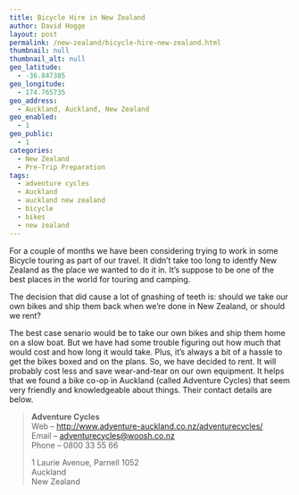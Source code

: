 ```yaml
---
title: Bicycle Hire in New Zealand
author: David Hogge
layout: post
permalink: /new-zealand/bicycle-hire-new-zealand.html
thumbnail: null
thumbnail_alt: null
geo_latitude:
  - -36.847385
geo_longitude:
  - 174.765735
geo_address:
  - Auckland, Auckland, New Zealand
geo_enabled:
  - 1
geo_public:
  - 1
categories:
  - New Zealand
  - Pre-Trip Preparation
tags:
  - adventure cycles
  - Auckland
  - auckland new zealand
  - bicycle
  - bikes
  - new zealand
---
```

For a couple of months we have been considering trying to work in some Bicycle touring as part of our travel. It didn&#8217;t take too long to identfy New Zealand as the place we wanted to do it in. It&#8217;s suppose to be one of the best places in the world for touring and camping.

The decision that did cause a lot of gnashing of teeth is: should we take our own bikes and ship them back when we&#8217;re done in New Zealand, or should we rent?

The best case senario would be to take our own bikes and ship them home on a slow boat. But we have had some trouble figuring out how much that would cost and how long it would take. Plus, it&#8217;s always a bit of a hassle to get the bikes boxed and on the plans. So, we have decided to rent. It will probably cost less and save wear-and-tear on our own equipment. It helps that we found a bike co-op in Auckland (called Adventure Cycles) that seem very friendly and knowledgeable about things. Their contact details are below.

> **Adventure Cycles**  
> Web &#8211; http://www.adventure-auckland.co.nz/adventurecycles/  
> Email &#8211; adventurecycles@woosh.co.nz  
> Phone &#8211; 0800 33 55 66
> 
> 1 Laurie Avenue, Parnell 1052  
> Auckland  
> New Zealand